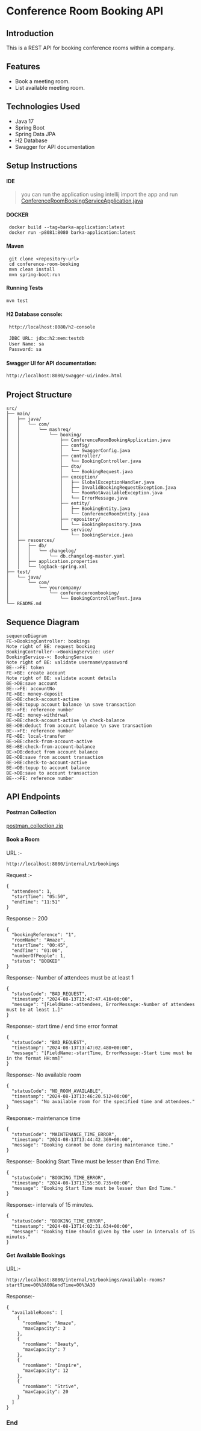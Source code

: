 # Conference Room Booking API

## Introduction
This is a REST API for booking conference rooms within a company.

## Features

- Book a meeting room.
- List available meeting room.

## Technologies Used
- Java 17
- Spring Boot
- Spring Data JPA
- H2 Database
- Swagger for API documentation

## Setup Instructions

#### IDE
   > you can run the application using intellij
   > import the app and run [ConferenceRoomBookingServiceApplication.java](src%2Fmain%2Fjava%2Fcom%2Fmashreq%2Fbooking%2FConferenceRoomBookingServiceApplication.java)

#### DOCKER
   ````shell
    docker build --tag=barka-application:latest
    docker run -p8081:8080 barka-application:latest
   ````

#### Maven
   ````shell
    git clone <repository-url>
    cd conference-room-booking
    mvn clean install
    mvn spring-boot:run
   ````
#### Running Tests
   ```sh
   mvn test
   ```

#### H2 Database console:
   ```sh
    http://localhost:8080/h2-console
    
    JDBC URL: jdbc:h2:mem:testdb
    User Name: sa
    Password: sa
   ```
#### Swagger UI for API documentation:
   ```sh
   http://localhost:8080/swagger-ui/index.html
   ```

## Project Structure
````
src/
├── main/
│   ├── java/
│   │   └── com/
│   │       └── mashreq/
│   │           └── booking/
│   │               ├── ConferenceRoomBookingApplication.java
│   │               ├── config/
│   │               │   └── SwaggerConfig.java
│   │               ├── controller/
│   │               │   └── BookingController.java
│   │               ├── dto/
│   │               │   └── BookingRequest.java
│   │               ├── exception/
│   │               │   ├── GlobalExceptionHandler.java
│   │               │   ├── InvalidBookingRequestException.java
│   │               │   └── RoomNotAvailableException.java
│   │               │   └── ErrorMessage.java
│   │               ├── entity/
│   │               │   ├── BookingEntity.java
│   │               │   └── ConferenceRoomEntity.java
│   │               ├── repository/
│   │               │   └── BookingRepository.java
│   │               └── service/
│   │                   └── BookingService.java
│   ├── resources/
│   │   ├── db/
│   │   │   └── changelog/
│   │   │       └── db.changelog-master.yaml
│   │   ├── application.properties
│   │   └── logback-spring.xml
├── test/
│   └── java/
│       └── com/
│           └── yourcompany/
│               └── conferenceroombooking/
│                   └── BookingControllerTest.java
└── README.md
````

## Sequence Diagram

```mermaid
sequenceDiagram
FE->BookingController: bookings 
Note right of BE: request booking 
BookingController-->BookingService: user 
BookingService->: BookingService
Note right of BE: validate username\npassword 
BE-->FE: token 
FE->BE: create account 
Note right of BE: validate acount details 
BE->DB:save account
BE-->FE: accountNo 
FE->BE: money-deposit
BE->BE:check-account-active
BE->DB:topup account balance \n save transaction
BE-->FE: reference number 
FE->BE: money-withdrwal
BE->BE:check-account-active \n check-balance
BE->DB:deduct from account balance \n save transaction
BE-->FE: reference number 
FE->BE: local-transfer
BE->BE:check-from-account-active
BE->BE:check-from-account-balance
BE->DB:deduct from account balance 
BE->DB:save from account transaction 
BE->BE:check-to-account-active
BE->DB:topup to account balance 
BE->DB:save to account transaction 
BE-->FE: reference number 
```

## API Endpoints

#### Postman Collection
[postman_collection.zip](https://github.com/MostafaMohamedRady/barak-banking/files/8599021/baraka-application.postman_collection.json.zip)

#### Book a Room

URL :-
````
http://localhost:8080/internal/v1/bookings
````
Request :-
````
{
  "attendees": 1,
  "startTime": "05:50",
  "endTime": "11:51"
}
````

Response :- 200
````
{
  "bookingReference": "1",
  "roomName": "Amaze",
  "startTime": "00:45",
  "endTime": "01:00",
  "numberOfPeople": 1,
  "status": "BOOKED"
}
````
Response:- Number of attendees must be at least 1
````
{
  "statusCode": "BAD_REQUEST",
  "timestamp": "2024-08-13T13:47:47.416+00:00",
  "message": "[FieldName:-attendees, ErrorMessage:-Number of attendees must be at least 1.]"
}
````
Response:- start time / end time error format
````
{
  "statusCode": "BAD_REQUEST",
  "timestamp": "2024-08-13T13:47:02.480+00:00",
  "message": "[FieldName:-startTime, ErrorMessage:-Start time must be in the format HH:mm]"
}
````

Response:- No available room
````
{
  "statusCode": "NO_ROOM_AVAILABLE",
  "timestamp": "2024-08-13T13:46:20.512+00:00",
  "message": "No available room for the specified time and attendees."
}
````
Response:- maintenance time
````
{
  "statusCode": "MAINTENANCE_TIME_ERROR",
  "timestamp": "2024-08-13T13:44:42.369+00:00",
  "message": "Booking cannot be done during maintenance time."
}
````
Response:- Booking Start Time must be lesser than End Time.
````
{
  "statusCode": "BOOKING_TIME_ERROR",
  "timestamp": "2024-08-13T13:55:50.735+00:00",
  "message": "Booking Start Time must be lesser than End Time."
}
````

Response:- intervals of 15 minutes.
````
{
  "statusCode": "BOOKING_TIME_ERROR",
  "timestamp": "2024-08-13T14:02:31.634+00:00",
  "message": "Booking time should given by the user in intervals of 15 minutes."
}
````

#### Get Available Bookings
URL:-
```
http://localhost:8080/internal/v1/bookings/available-rooms?startTime=00%3A00&endTime=00%3A30
```
Response:-
```
{
  "availableRooms": [
    {
      "roomName": "Amaze",
      "maxCapacity": 3
    },
    {
      "roomName": "Beauty",
      "maxCapacity": 7
    },
    {
      "roomName": "Inspire",
      "maxCapacity": 12
    },
    {
      "roomName": "Strive",
      "maxCapacity": 20
    }
  ]
}
```
### End


